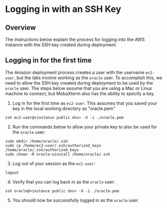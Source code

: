 # Logging in with an SSH Key

## Overview

The instructions below explain the process for logging into the AWS instance with the SSH key created during deployment.

## Logging in for the first time

The Amazon deployment process creates a user with the username `ec2-user`, but the labs involve working as the `oracle` user. To accomplish this, we need to allow the SSH key created during deployment to be used by the `oracle` user. The steps below assume that you are using a Mac or Linux machine to connect, but MobaXterm also has the ability to specify a key.

1. Log in for the first time as `ec2-user`. This assumes that you saved your key in the local working directory as "oracle.pem"
```
ssh ec2-user@<instance public dns> -X -i ./oracle.pem
```

2. Run the commands below to allow your private key to also be used for the `oracle` user:
```
sudo mkdir /home/oracle/.ssh
sudo cp /home/ec2-user/.ssh/authorized_keys /home/oracle/.ssh/authorized_keys
sudo chown -R oracle:oinstall /home/oracle/.ssh
```

3. Log out of your session as the `ec2-user`:
```
logout
```

4. Verify that you can log back in as the `oracle` user:
```
ssh oracle@<instance public dns> -X -i ./oracle.pem
```

5. You should now be successfully logged in as the `oracle` user.
